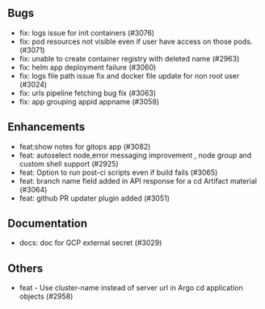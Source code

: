 ## Bugs
- fix: logs issue for init containers (#3076)
- fix: pod resources not visible even if user have access on those pods. (#3071)
- fix: unable to create container registry with deleted name (#2963)
- fix: helm app deployment failure (#3060)
- fix: logs file path issue fix and docker file update for non root user (#3024)
- fix: urls pipeline fetching bug fix (#3063)
- fix: app grouping appid appname (#3058)
## Enhancements
- feat:show notes for gitops app (#3082)
- feat: autoselect node,error messaging improvement , node group and custom shell support (#2925)
- feat: Option to run post-ci scripts even if build fails (#3065)
- feat: branch name field added in API response for a cd Artifact material (#3064)
- feat: github PR updater plugin added (#3051)
## Documentation
- docs: doc for GCP external secret (#3029)
## Others
- feat - Use cluster-name instead of server url in Argo cd application objects  (#2958)
